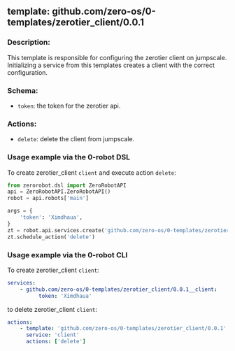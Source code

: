 ## template: github.com/zero-os/0-templates/zerotier_client/0.0.1

### Description:
This template is responsible for configuring the zerotier client on jumpscale. Initializing a service from this templates creates a client with the correct configuration.

### Schema:

- `token`: the token for the zerotier api.


### Actions:
- `delete`: delete the client from jumpscale.


### Usage example via the 0-robot DSL

To create zerotier_client `client` and execute action `delete`:

```python
from zerorobot.dsl import ZeroRobotAPI
api = ZeroRobotAPI.ZeroRobotAPI()
robot = api.robots['main']

args = {
    'token': 'Ximdhaua',
}
zt = robot.api.services.create('github.com/zero-os/0-templates/zerotier_client/0.0.1', 'client', args)
zt.schedule_action('delete')
```

### Usage example via the 0-robot CLI

To create zerotier_client `client`:

```yaml
services:
    - github.com/zero-os/0-templates/zerotier_client/0.0.1__client:
          token: 'Ximdhaua'
```

to delete zerotier_client `client`:

```yaml
actions:
    - template: 'github.com/zero-os/0-templates/zerotier_client/0.0.1'
      service: 'client'
      actions: ['delete']
```